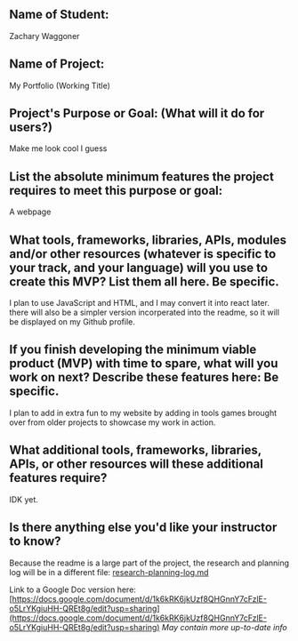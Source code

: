## Name of Student:
Zachary Waggoner
## Name of Project:
My Portfolio (Working Title)
## Project's Purpose or Goal: (What will it do for users?)
Make me look cool I guess
## List the absolute minimum features the project requires to meet this purpose or goal:
A webpage
## What tools, frameworks, libraries, APIs, modules and/or other resources (whatever is specific to your track, and your language) will you use to create this MVP? List them all here. Be specific.
I plan to use JavaScript and HTML, and I may convert it into react later.
there will also be a simpler version incorperated into the readme, so it will be displayed on my Github profile.
## If you finish developing the minimum viable product (MVP) with time to spare, what will you work on next? Describe these features here: Be specific.
I plan to add in extra fun to my website by adding in tools games brought over from older projects to showcase my work in action.
## What additional tools, frameworks, libraries, APIs, or other resources will these additional features require?
IDK yet.
## Is there anything else you'd like your instructor to know?
Because the readme is a large part of the project, the research and planning log will be in a different file:
[research-planning-log.md](/research-planning-log.md)

Link to a Google Doc version here:
[https://docs.google.com/document/d/1k6kRK6jkUzf8QHGnnY7cFzlE-o5LrYKgiuHH-QREt8g/edit?usp=sharing](https://docs.google.com/document/d/1k6kRK6jkUzf8QHGnnY7cFzlE-o5LrYKgiuHH-QREt8g/edit?usp=sharing)
_May contain more up-to-date info_